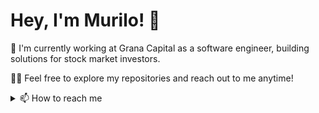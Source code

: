 # Hey, I'm Murilo! 👋

🚀 I'm currently working at Grana Capital as a software engineer, building solutions for stock market investors.

🧑‍💻 Feel free to explore my repositories and reach out to me anytime!


<details>
    <summary>📫 How to reach me</summary>
    <ul>
        <li>Email: murilo.luciano123@gmail.com</li>
        <li>LinkedIn: <a href="https://br.linkedin.com/in/murilo-luciano-aa88b51b0" target="_blank">https://br.linkedin.com/in/murilo-luciano-aa88b51b0</a></li> 
    </ul>
</details>
